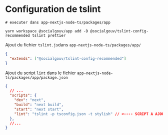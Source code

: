 # Configuration de tslint

```shell
# executer dans app-nextjs-node-ts/packages/app

yarn workspace @socialgouv/app add -D @socialgouv/tslint-config-recommended tslint prettier
```

Ajout du fichier `tslint.js`dans `app-nextjs-node-ts/packages/app/`

```json
{
  "extends": ["@socialgouv/tslint-config-recommended"]
}
```

Ajout du script `lint` dans le fichier `app-nextjs-node-ts/packages/app/package.json`

```json
{
  // ...
  "scripts": {
    "dev": "next",
    "build": "next build",
    "start": "next start",
    "lint": "tslint -p tsconfig.json -t stylish" // <---- SCRIPT A AJOUTER
  },
  //...
}
```
